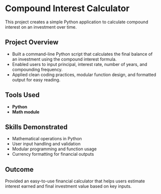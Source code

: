 # Compound Interest Calculator

This project creates a simple Python application to calculate compound interest on an investment over time.

## Project Overview
- Built a command-line Python script that calculates the final balance of an investment using the compound interest formula.
- Enabled users to input principal, interest rate, number of years, and compounding frequency.
- Applied clean coding practices, modular function design, and formatted output for easy reading.

## Tools Used
- **Python**
- **Math module**

## Skills Demonstrated
- Mathematical operations in Python
- User input handling and validation
- Modular programming and function usage
- Currency formatting for financial outputs

## Outcome
Provided an easy-to-use financial calculator that helps users estimate interest earned and final investment value based on key inputs.
